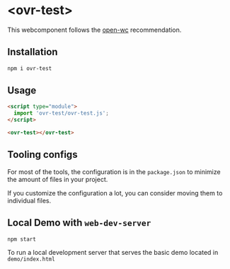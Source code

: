 # \<ovr-test>

This webcomponent follows the [open-wc](https://github.com/open-wc/open-wc) recommendation.

## Installation

```bash
npm i ovr-test
```

## Usage

```html
<script type="module">
  import 'ovr-test/ovr-test.js';
</script>

<ovr-test></ovr-test>
```



## Tooling configs

For most of the tools, the configuration is in the `package.json` to minimize the amount of files in your project.

If you customize the configuration a lot, you can consider moving them to individual files.

## Local Demo with `web-dev-server`

```bash
npm start
```

To run a local development server that serves the basic demo located in `demo/index.html`
